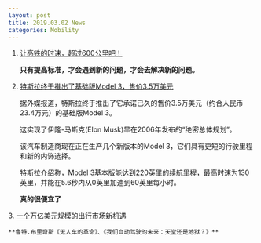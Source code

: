```yaml
---
layout: post
title: 2019.03.02 News
categories: Mobility
---
```


1. [让高铁的时速，超过600公里吧！](https://www.huxiu.com/article/286711.html)

    **只有提高标准，才会遇到新的问题，才会去解决新的问题。**

2. [特斯拉终于推出了基础版Model 3，售价3.5万美元](https://36kr.com/p/5181349.html)

    据外媒报道，特斯拉终于推出了它承诺已久的售价3.5万美元（约合人民币23.4万元）的基础版Model 3。

    这实现了伊隆-马斯克(Elon Musk)早在2006年发布的“绝密总体规划”。

    该汽车制造商现在正在生产几个新版本的Model 3，它们具有更短的行驶里程和新的内饰选择。

    特斯拉介绍称，Model 3基本版能达到220英里的续航里程，最高时速为130英里，并能在5.6秒内从0英里加速到60英里每小时。

    **真的很便宜了**

3. [一个万亿美元规模的出行市场新机遇](https://36kr.com/p/5181724.html)

    **鲁特.布里奇斯《无人车的革命》、《我们自动驾驶的未来：天堂还是地狱？》**

